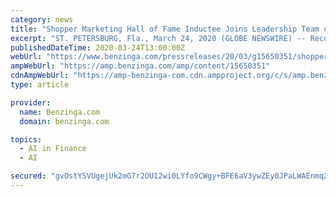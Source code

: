 ```yaml
---
category: news
title: "Shopper Marketing Hall of Fame Inductee Joins Leadership Team of Rising FinTech Company Leveraging Blockchain and AI to Transform Retail"
excerpt: "ST. PETERSBURG, Fla., March 24, 2020 (GLOBE NEWSWIRE) -- Recognized as a \"Top Ten Mover and Shaker in Retail,\" Karen Sales has joined the leadership team at SKUx as Senior Vice..."
publishedDateTime: 2020-03-24T13:00:00Z
webUrl: "https://www.benzinga.com/pressreleases/20/03/g15650351/shopper-marketing-hall-of-fame-inductee-joins-leadership-team-of-rising-fintech-company-leveraging"
ampWebUrl: "https://amp.benzinga.com/amp/content/15650351"
cdnAmpWebUrl: "https://amp-benzinga-com.cdn.ampproject.org/c/s/amp.benzinga.com/amp/content/15650351"
type: article

provider:
  name: Benzinga.com
  domain: benzinga.com

topics:
  - AI in Finance
  - AI

secured: "gvOstYSVUgejUk2mG7r2OU12wi0LYfo9CWgy+BFE6aV3ywZEy0JPaLWAEnmqZQcmAl9N5P2LAH3/u3UFAMTnsur/k05MYG2L9x//HI9c5kWPiRBgMpfQp15eEwqu+5BKZymZa1LWi+jCqtTe6tzV17sgkBrIZY5qYFezvW3f+5HAuX3suEeDvT10usCL4mMpMcvIX1UbNH1NsRnVn/wXb8hUkrDtRiMAFr7+IyjdLfwCNdZ3Ym1QefxTT1VsVt72oVu3vF2RldmPslRH89uPCZYa58RRj3wQncRdoeF0KNqudlTCMcQPWTfrS+yu1Caa;IcfHYmiL6fCXggeBFtwPNw=="
---
```



